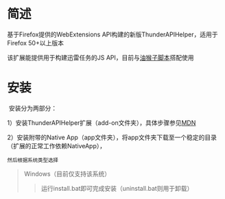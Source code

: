 # 简述

  基于Firefox提供的WebExtensions API构建的新版ThunderAPIHelper，适用于Firefox 50+以上版本
    
   该扩展能提供用于构建迅雷任务的JS API，目前与[油猴子脚本](https://greasyfork.org/zh-CN/scripts/28050-115%E6%89%B9%E9%87%8F%E6%96%87%E4%BB%B6%E8%BF%85%E9%9B%B7%E4%B8%8B%E8%BD%BD-%E6%9A%82%E4%B8%8D%E6%94%AF%E6%8C%81%E6%96%87%E4%BB%B6%E5%A4%B9%E7%B1%BB%E5%9E%8B%E4%B8%8B%E8%BD%BD "Markdown")搭配使用
    
# 安装
    
  安装分为两部分：
    
  1）安装ThunderAPIHelper扩展（add-on文件夹），具体步骤参见[MDN]( "Markdown")    
  
  2）安装附带的Native App（app文件夹），将app文件夹下载至一个稳定的目录（扩展的正常工作依赖NativeApp），
  
    然后根据系统类型选择
    
>Windows（目前仅支持该系统）
>>运行install.bat即可完成安装（uninstall.bat则用于卸载）
